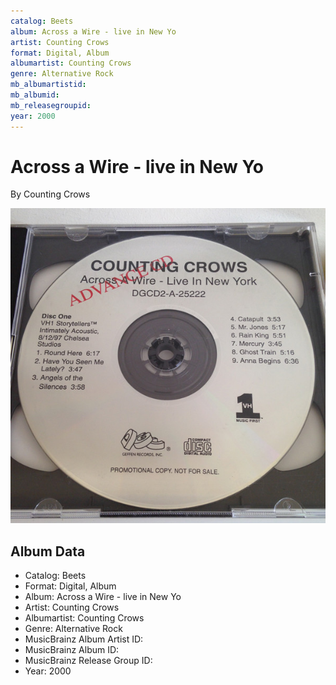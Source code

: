 ```yaml
---
catalog: Beets
album: Across a Wire - live in New Yo
artist: Counting Crows
format: Digital, Album
albumartist: Counting Crows
genre: Alternative Rock
mb_albumartistid: 
mb_albumid: 
mb_releasegroupid: 
year: 2000
---
```


# Across a Wire - live in New Yo

By Counting Crows

![](../../assets/beetscovers/Counting_Crows-Across_a_Wire_-_live_in_New_Yo.jpg)

## Album Data

- Catalog: Beets
- Format: Digital, Album
- Album: Across a Wire - live in New Yo
- Artist: Counting Crows
- Albumartist: Counting Crows
- Genre: Alternative Rock
- MusicBrainz Album Artist ID: 
- MusicBrainz Album ID: 
- MusicBrainz Release Group ID: 
- Year: 2000

